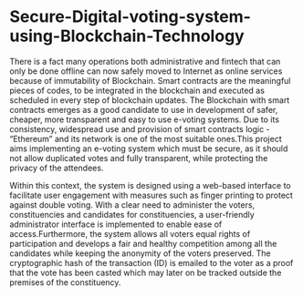 # Secure-Digital-voting-system-using-Blockchain-Technology
There is a fact many operations both administrative and fintech that can only be done offline can now safely moved to Internet as online services because of immutability of Blockchain. Smart contracts are the meaningful pieces of codes, to be integrated in the blockchain and executed as scheduled in every step of blockchain updates. The Blockchain with smart contracts emerges as a good candidate to use in development of safer, cheaper, more transparent and easy to use e-voting systems. Due to its consistency, widespread use and provision of smart contracts logic - “Ethereum” and its network is one of the most suitable ones.This project aims implementing an e-voting system which must be secure, as it should not allow duplicated votes and fully transparent, while protecting the privacy of the attendees.

Within this context, the system is designed using a web-based interface to facilitate user engagement with measures such as finger printing to protect against double voting. With a clear need to administer the voters, constituencies and candidates for constituencies, a user-friendly administrator interface is implemented to enable ease of access.Furthermore, the system allows all voters equal rights of participation and develops a fair and healthy competition among all the candidates while keeping the anonymity of the voters preserved. The cryptographic hash of the transaction (ID) is emailed to the voter as a proof that the vote has been casted which may later on be tracked outside the premises of the constituency. 

